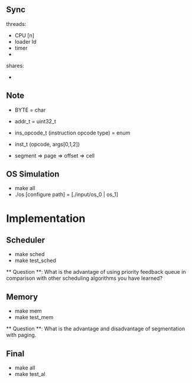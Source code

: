 ## Sync

threads:

+ CPU [n]
+ loader ld
+ timer
+ 


shares:

+ 


## Note

+ BYTE = char

+ addr_t = uint32_t

+ ins_opcode_t (instruction opcode type) = enum

+ inst_t (opcode, args[0,1,2])

+ segment => page => offset => cell

## OS Simulation

+ make all
+ ./os [configure path] = [./input/os_0 | os_1]

# Implementation
## Scheduler

+ make sched
+ make test_sched

** Question **: What is the advantage of using priority feedback queue in comparison with other scheduling
algorithms you have learned?

## Memory

+ make mem
+ make test_mem

** Question **: What is the advantage and disadvantage of segmentation with paging.

## Final
+ make all
+ make test_al